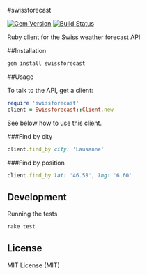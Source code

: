 #swissforecast

[![Gem Version](https://badge.fury.io/rb/swissforecast.svg)](https://badge.fury.io/rb/swissforecast)
[![Build Status](https://travis-ci.org/ghn/swissforecast.svg?branch=master)](https://travis-ci.org/ghn/swissforecast)

Ruby client for the Swiss weather forecast API

##Installation

```bash
gem install swissforecast
```

##Usage

To talk to the API, get a client:

```ruby
require 'swissforecast'
client = Swissforecast::Client.new
```

See below how to use this client.

###Find by city

```ruby
client.find_by city: 'Lausanne'
```

###Find by position

```ruby
client.find_by lat: '46.58', lng: '6.60'
```

## Development

Running the tests

```bash
rake test
```

## License

MIT License (MIT)
